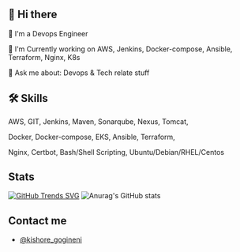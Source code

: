 ## 👋 Hi there
🚀  I'm a Devops Engineer

🌱 I'm Currently working on AWS, Jenkins, Docker-compose, Ansible, Terraform, Nginx, K8s

💬 Ask me about:  Devops & Tech relate stuff

## 🛠 Skills
AWS, GIT, Jenkins, Maven, Sonarqube, Nexus, Tomcat, 

Docker, Docker-compose, EKS, Ansible, Terraform, 

Nginx, Certbot, Bash/Shell Scripting, Ubuntu/Debian/RHEL/Centos

## Stats
[![GitHub Trends SVG](https://api.githubtrends.io/user/svg/iamkishore0/langs)](https://githubtrends.io) ![Anurag's GitHub stats](https://github-readme-stats.vercel.app/api?username=iamkishore0&count_private=true)




## Contact me 

- [@kishore_gogineni](https://mail.google.com/mail/u/0/?view=cm&fs=1&tf=1&to=kishoregogineni10%40gmail.com&cc=&bcc=&su=&body=)
